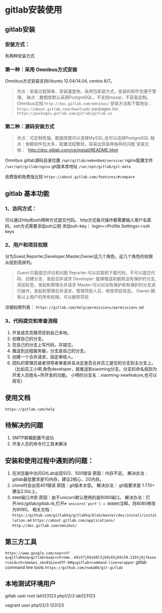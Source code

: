 # gitlab安装使用

## gitlab安装
### 安装方式：
 有两种安装方式
### 第一种：采用 Omnibus方式安装
Omnibus方式安装支持Ubuntu 12.04/14.04, centos 6/7。
> 优点：安装过程简单，安装速度快。采用包安装方式，安装的软件包便于管理。
> 缺点：数据库默认采用PostgreSQL，不支持mysql，不容易定制。
Omnibus文档
> `http://doc.gitlab.com/omnibus/`
安装方法和下载地址：
> `https://about.gitlab.com/downloads`
packages list:
> `https://packages.gitlab.com/gitlab/gitlab-ce`

### 第二种：源码安装方式
> 优点：可定制性强。数据库既可以选择MySQL,也可以选择PostgreSQL
> 缺点：依赖软件包太多，配置流程繁琐，容易出现各种各样的问题
安装文档：
`http://doc.gitlab.com/ce/install/README.html

Omnibus gitlab源码目录位置
`/opt/gitlab/embedded/service/`
nginx配置文件
`/var/opt/gitlab/nginx`
git版本库地址
`/var/opt/gitlab/git-data`

收费版和免费版比较
`https://about.gitlab.com/features/#compare`


## gitlab 基本功能
### 1、访问方式：
可以通过http和ssh两种方式提交代码。
http方式每次操作都需要输入用户名密码，ssh方式需要添加ssh公钥
添加ssh-key：
login>>Profile Settings>>ssh keys

### 2、用户和项目权限
分为Guest,Reporter,Developer,Master,Owner这几个角色，这几个角色的权限从低到高排列。
> Guest:只能提交评论和问题
> Reporter:可以拉取和下载代码，不可以提交代码、创建分支、发起合并请求
> Developer: 能够推送和删除没有保护的分支,添加标签，发起和管理合并请求
> Master:可以对没有保护和有保护的分支进行操作，发起和管理合并请求，管理项目人员，修改项目信息。
> Owner:拥有以上用户的所有权限，可以删除项目

详细权限列表：
`https://gitlab.com/help/permissions/permissions.md`
### 3、代码提交和审查流程
1. 开发成员克隆项目到自己本地。
2. 创建自己的分支。
 3. 在自己的分支上写代码，并提交。
4. 推送到远程服务器，分支是自己的分支。
5. 创建一个合并请求，指定审核人。
6. 团队的管理员或者领导者审查并且决定是否合并员工提交的分支到主分支上。
（比如员工小明,角色developer，就推送到xiaoming分支。分支的命名规则为开发人员姓名+所开发的功能。 小明的分支名：xiaoming-newfeature,也可以简写）

## 使用文档
`https://gitlab.com/help`

## 待解决的问题
1. SMTP邮箱配置不成功
2. 开发人员的命令行工具未解决

## 安装和使用过程中遇到的问题：
1. 在浏览器中访问GitLab出现502、500错误 原因：内存不足。
	解决办法：gitlab最低要求是1G内存，建议2核心、2G内存。
2. clone时会出现401错误 原因：git版本太低。 解决办法： git版要求是 1.7.10+ 建议2.0以上。
3. `8080`端口冲突 原因：由于unicorn默认使用的是8080端口。
	解决办法：打开/etc/gitlab/gitlab.rb,打开`# unicorn['port'] = 8080的`注释，将8080修改为9090。
相关文档：
`https://github.com/gitlabhq/gitlabhq/blob/master/doc/install/installation.md`
`https://about.gitlab.com/applications/`
`http://doc.gitlab.com/omnibus/`




## 第三方工具
`https://www.google.com/search?q=gitlab&oq=gitlab+&aqs=chrome..69i57j69i60l3j69i65j69i59.2101j0j7&sourceid=chrome&es_sm=91&ie=UTF-8#q=gitlab+command-line+wrapper`
gitlab command line tools
`https://github.com/numa08/git-gitlab`

## 本地测试环境用户
gitlab user
root   lab123123
php1/2/3 lab123123

vagrant user
php1/2/3  123123
